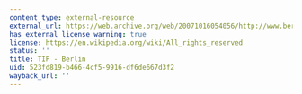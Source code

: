 ```yaml
---
content_type: external-resource
external_url: https://web.archive.org/web/20071016054056/http://www.berlinonline.de/tip/index.php
has_external_license_warning: true
license: https://en.wikipedia.org/wiki/All_rights_reserved
status: ''
title: TIP - Berlin
uid: 523fd819-b466-4cf5-9916-df6de667d3f2
wayback_url: ''
---
```

